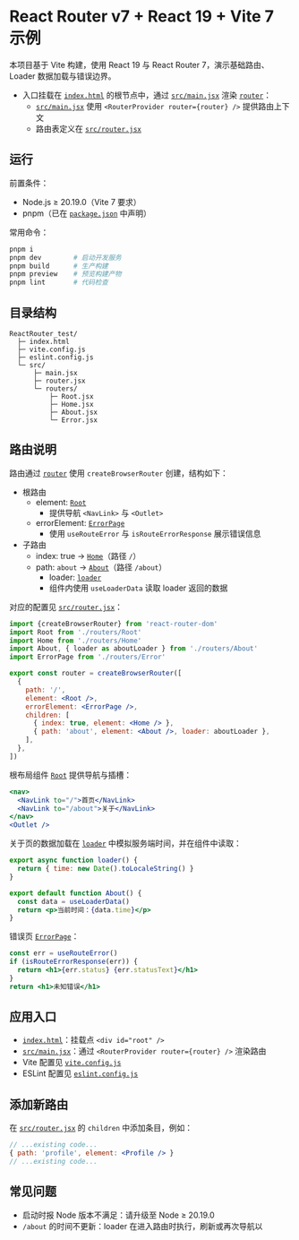 # React Router v7 + React 19 + Vite 7 示例

本项目基于 Vite 构建，使用 React 19 与 React Router 7，演示基础路由、Loader 数据加载与错误边界。

- 入口挂载在 [`index.html`](index.html) 的根节点中，通过 [`src/main.jsx`](src/main.jsx) 渲染 [`router`](src/router.jsx)：
  - [`src/main.jsx`](src/main.jsx) 使用 `<RouterProvider router={router} />` 提供路由上下文
  - 路由表定义在 [`src/router.jsx`](src/router.jsx)

## 运行

前置条件：
- Node.js ≥ 20.19.0（Vite 7 要求）
- pnpm（已在 [`package.json`](package.json) 中声明）

常用命令：
```sh
pnpm i
pnpm dev        # 启动开发服务
pnpm build      # 生产构建
pnpm preview    # 预览构建产物
pnpm lint       # 代码检查
```

## 目录结构

```text
ReactRouter_test/
  ├─ index.html
  ├─ vite.config.js
  ├─ eslint.config.js
  └─ src/
      ├─ main.jsx
      ├─ router.jsx
      └─ routers/
          ├─ Root.jsx
          ├─ Home.jsx
          ├─ About.jsx
          └─ Error.jsx
```

## 路由说明

路由通过 [`router`](src/router.jsx) 使用 `createBrowserRouter` 创建，结构如下：

- 根路由
  - element: [`Root`](src/routers/Root.jsx)
    - 提供导航 `<NavLink>` 与 `<Outlet>`
  - errorElement: [`ErrorPage`](src/routers/Error.jsx)
    - 使用 `useRouteError` 与 `isRouteErrorResponse` 展示错误信息
- 子路由
  - index: true -> [`Home`](src/routers/Home.jsx)（路径 `/`）
  - path: `about` -> [`About`](src/routers/About.jsx)（路径 `/about`）
    - loader: [`loader`](src/routers/About.jsx)
    - 组件内使用 `useLoaderData` 读取 loader 返回的数据

对应的配置见 [`src/router.jsx`](src/router.jsx)：
```jsx
import {createBrowserRouter} from 'react-router-dom'
import Root from './routers/Root'
import Home from './routers/Home'
import About, { loader as aboutLoader } from './routers/About'
import ErrorPage from './routers/Error'

export const router = createBrowserRouter([
  {
    path: '/',
    element: <Root />,
    errorElement: <ErrorPage />,
    children: [
      { index: true, element: <Home /> },
      { path: 'about', element: <About />, loader: aboutLoader },
    ],
  },
])
```

根布局组件 [`Root`](src/routers/Root.jsx) 提供导航与插槽：
```jsx
<nav>
  <NavLink to="/">首页</NavLink>
  <NavLink to="/about">关于</NavLink>
</nav>
<Outlet />
```

关于页的数据加载在 [`loader`](src/routers/About.jsx) 中模拟服务端时间，并在组件中读取：
```jsx
export async function loader() {
  return { time: new Date().toLocaleString() }
}

export default function About() {
  const data = useLoaderData()
  return <p>当前时间：{data.time}</p>
}
```

错误页 [`ErrorPage`](src/routers/Error.jsx)：
```jsx
const err = useRouteError()
if (isRouteErrorResponse(err)) {
  return <h1>{err.status} {err.statusText}</h1>
}
return <h1>未知错误</h1>
```

## 应用入口

- [`index.html`](index.html)：挂载点 `<div id="root" />`
- [`src/main.jsx`](src/main.jsx)：通过 `<RouterProvider router={router} />` 渲染路由
- Vite 配置见 [`vite.config.js`](vite.config.js)
- ESLint 配置见 [`eslint.config.js`](eslint.config.js)

## 添加新路由

在 [`src/router.jsx`](src/router.jsx) 的 `children` 中添加条目，例如：
```jsx
// ...existing code...
{ path: 'profile', element: <Profile /> }
// ...existing code...
```

## 常见问题

- 启动时报 Node 版本不满足：请升级至 Node ≥ 20.19.0
- `/about` 的时间不更新：loader 在进入路由时执行，刷新或再次导航以
